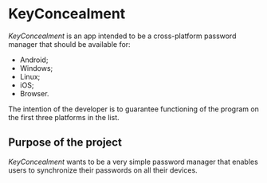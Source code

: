 # KeyConcealment

_KeyConcealment_ is an app intended to be a cross-platform password manager that should be available for:
- Android;
- Windows;
- Linux;
- iOS; 
- Browser. 

The intention of the developer is to guarantee functioning of the program on the first three platforms in the list.

## Purpose of the project

_KeyConcealment_ wants to be a very simple password manager that enables users to synchronize their passwords on all their devices.


